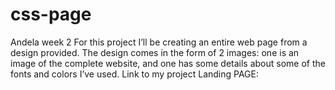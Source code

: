 # css-page
Andela week 2
For this project I’ll be creating an entire web page from a design provided. 
The design comes in the form of 2 images: one is an image of the complete website, and one has some details about some of the fonts and colors I’ve used.
Link to my project Landing PAGE:
